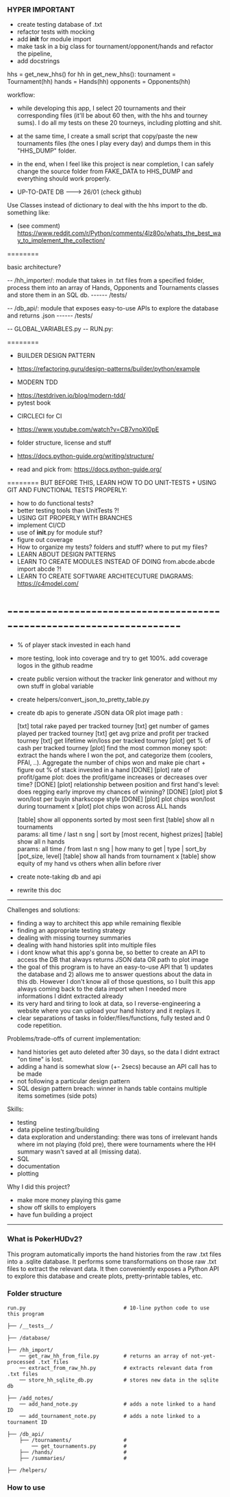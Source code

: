 ### HYPER IMPORTANT #####


* create testing database of .txt
* refactor tests with mocking
* add __init__ for module import
* make task in a big class for tournament/opponent/hands and refactor the pipeline,
* add docstrings


hhs = get_new_hhs()
for hh in get_new_hhs():
    tournament = Tournament(hh)
    hands = Hands(hh)
    opponents = Opponents(hh)


workflow:


* while developing this app, I select 20 tournaments and 
their corresponding files (it'll be about 60 then, with the hhs and tourney sums).
I do all my tests on these 20 tourneys, including plotting and shit. 

* at the same time, I create a small script that copy/paste the new tournaments files 
(the ones I play every day) and dumps them in this "HHS_DUMP" folder. 

* in the end, when I feel like this project is near completion, I can safely change
the source folder from FAKE_DATA to HHS_DUMP and everything should work properly. 

* UP-TO-DATE DB  --->  26/01 (check github)

Use Classes instead of dictionary to deal with the hhs import to the db. something like:
* (see comment) https://www.reddit.com/r/Python/comments/4lz80o/whats_the_best_way_to_implement_the_collection/


========

basic architecture?

-- /hh_importer/: module that takes in .txt files from a specified folder, process them into
an array of Hands, Opponents and Tournaments classes and store them in an SQL db. 
------ /tests/

-- /db_api/: module that exposes easy-to-use APIs to explore the database and returns .json
------ /tests/

-- GLOBAL_VARIABLES.py
-- RUN.py: 

========

+ BUILDER DESIGN PATTERN
* https://refactoring.guru/design-patterns/builder/python/example

+ MODERN TDD
* https://testdriven.io/blog/modern-tdd/
* pytest book

+ CIRCLECI for CI
* https://www.youtube.com/watch?v=CB7vnoXI0pE

+ folder structure, license and stuff
* https://docs.python-guide.org/writing/structure/

+ read and pick from: https://docs.python-guide.org/

========
BUT BEFORE THIS, LEARN HOW TO DO UNIT-TESTS + USING GIT AND FUNCTIONAL TESTS PROPERLY:
- how to do functional tests?
- better testing tools than UnitTests ?!
- USING GIT PROPERLY WITH BRANCHES 
- implement CI/CD
- use of __init__.py for module stuf?
- figure out coverage
- How to organize my tests? folders and stuff? where to put my files?
- LEARN ABOUT DESIGN PATTERNS 
- LEARN TO CREATE MODULES INSTEAD OF DOING from.abcde.abcde import abcde ?!
- LEARN TO CREATE SOFTWARE ARCHITECUTURE DIAGRAMS: https://c4model.com/


# ---------------------------------------------------------------------

* % of player stack invested in each hand
    
* more testing, look into coverage and try to get 100%. 
  add coverage logos in the github readme

* create public version without the tracker link generator and 
  without my own stuff in global variable

* create helpers/convert_json_to_pretty_table.py 
 
* create db apis to generate JSON data OR plot image path :

    [txt] total rake payed per tracked tourney
    [txt] get number of games played per tracked tourney
    [txt] get avg prize and profit per tracked tourney
    [txt] get lifetime win/loss per tracked tourney
    [plot] get % of cash per tracked tourney
    [plot] find the most common money spot: extract the hands where I won the pot, and categorize them (coolers, PFAI, ..). 
           Aggregate the number of chips won and make pie chart + figure out % of stack invested in a hand
    [DONE] [plot] rate of profit/game plot: does the profit/game increases or decreases over time?
    [DONE] [plot] relationship between position and first hand's level: does regging early improve my chances of winning?
    [DONE] [plot] plot $ won/lost per buyin sharkscope style
    [DONE] [plot] plot chips won/lost during tournament x
    [plot] plot chips won across ALL hands

    [table] show all opponents sorted by most seen first 
    [table] show all n tournaments   
    params: all time / last n sng | sort by [most recent, highest prizes]
    [table] show all n hands   
    params: all time / from last n sng | how many to get | type | sort_by [pot_size, level]
    [table] show all hands from tournament x 
    [table] show equity of my hand vs others when allin before river

* create note-taking db and api
* rewrite this doc
_______


Challenges and solutions:
* finding a way to architect this app while remaining flexible
* finding an appropriate testing strategy
* dealing with missing tourney summaries
* dealing with hand histories split into multiple files
* i dont know what this app's gonna be, so better to create an API to access the DB that always returns JSON data OR path to plot image
* the goal of this program is to have an easy-to-use API that 1) updates the database and 2) allows me to answer questions about the data in this db. However I don't know all of those questions, so I built this app always coming back to the data import when I needed more informations I didnt extracted already
* its very hard and tiring to look at data, so I reverse-engineering a website where you can upload your hand history and it replays it.
* clear separations of tasks in folder/files/functions, fully tested and 0 code repetition. 


Problems/trade-offs of current implementation:
* hand histories get auto deleted after 30 days, so the data I didnt extract "on time" is lost.
* adding a hand is somewhat slow (+- 2secs) because an API call has to be made
* not following a particular design pattern
* SQL design pattern breach: winner in hands table contains multiple items sometimes (side pots)


Skills:
* testing 
* data pipeline testing/building
* data exploration and understanding: there was tons of irrelevant hands where im not playing (fold pre), there were tournaments where the HH summary wasn't saved at all (missing data). 
* SQL
* documentation
* plotting

Why I did this project?
* make more money playing this game
* show off skills to employers
* have fun building a project 
_______

### What is PokerHUDv2?

This program automatically imports the hand histories from the raw .txt files into a .sqlite database. 
It performs some transformations on those raw .txt files to extract the relevant data. It then conveniently exposes a Python API to explore this database and create plots, pretty-printable tables, etc. 

### Folder structure


    run.py                                # 10-line python code to use this program
    
    ├── /__tests__/     
    
    ├── /database/     

    ├── /hh_import/                       
        ── get_raw_hh_from_file.py        # returns an array of not-yet-processed .txt files
        ── extract_from_raw_hh.py         # extracts relevant data from .txt files
        ── store_hh_sqlite_db.py          # stores new data in the sqlite db
        
    ├── /add_notes/                        
        ── add_hand_note.py               # adds a note linked to a hand ID
        ── add_tournament_note.py         # adds a note linked to a tournament ID
        
    ├── /db_api/                         
        ├── /tournaments/                 # 
            ── get_tournaments.py         # 
        ├── /hands/                       # 
        ├── /summaries/                   # 
        
    ├── /helpers/                         


### How to use

